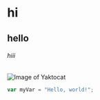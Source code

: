 # hi 
## hello 
###### hiii
![Image of Yaktocat](https://octodex.github.com/images/yaktocat.png)
``` javascript
var myVar = "Hello, world!";
```
